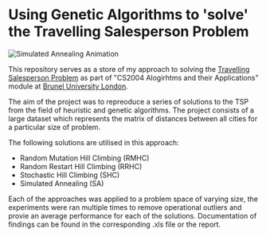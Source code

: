 # Using Genetic Algorithms to 'solve' the Travelling Salesperson Problem
![Simulated Annealing Animation](https://upload.wikimedia.org/wikipedia/commons/d/d5/Hill_Climbing_with_Simulated_Annealing.gif)

This repository serves as a store of my approach to solving the [Travelling Salesperson Problem](https://en.wikipedia.org/wiki/Travelling_salesman_problem) as part of "CS2004 Alogirhtms and their Applications" module at [Brunel University London](http://www.brunel.ac.uk/study/undergraduate/computer-science-bsc).

The aim of the project was to repreoduce a series of solutions to the TSP from the field of heuristic and genetic algorithms.
The project consists of a large dataset which represents the matrix of distances between all cities for a particular size of problem.

The following solutions are utilised in this approach:
* Random Mutation Hill Climbing (RMHC)
* Random Restart Hill Climbing (RRHC)
* Stochastic Hill Climbing (SHC)
* Simulated Annealing (SA)

Each of the approaches was applied to a problem space of varying size, the experiments were ran multiple times to remove operational outliers and provie an average performance for each of the solutions. 
Documentation of findings can be found in the corresponding .xls file or the report.
